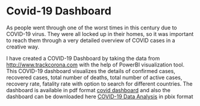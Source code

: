 # Covid-19 Dashboard

As people went through one of the worst times in this century due to COVID-19 virus. They were all locked up in their homes, so it was important to reach them through a very detailed overview of COVID cases in a creative way.

I have created a COVID-19 Dashboard by taking the data from http://www.trackcorona.com with the help of PowerBI visualization tool. This COVID-19 dashboard visualizes the details of confirmed cases, recovered cases, total number of deaths, total number of active cases, recovery rate, fatality rate with option to search for different countries. The dashboard is available in pdf format [covid dashboard](https://github.com/shridhar326/Power_BI_projects/blob/main/Covid-19%20Dashboard/covid%20dashboard.pdf) and also the dashboard can be downloaded here [COVID-19 Data Analysis](https://github.com/shridhar326/Power_BI_projects/blob/main/Covid-19%20Dashboard/Covid19DataAnalysis.pbix) in pbix format
